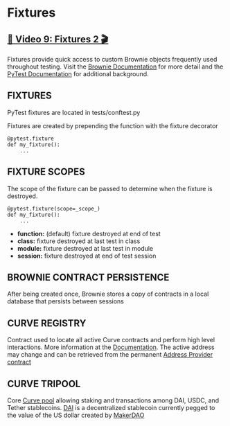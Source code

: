 # Fixtures

## [🎥 Video 9: Fixtures 2 🎬](https://youtu.be/fhPXJtQBF54)


Fixtures provide quick access to custom Brownie objects frequently used throughout testing.  Visit the [Brownie Documentation](https://eth-brownie.readthedocs.io/en/stable/tests-pytest-intro.html#fixtures) for more detail and the [PyTest Documentation]( https://docs.pytest.org/en/6.2.x/) for additional background.


## FIXTURES

PyTest fixtures are located in tests/conftest.py

Fixtures are created by prepending the function with the fixture decorator

	@pytest.fixture
	def my_fixture():
		...


## FIXTURE SCOPES
The scope of the fixture can be passed to determine when the fixture is destroyed.

	@pytest.fixture(scope=_scope_)
	def my_fixture():
		...

  * **function:** (default) fixture destroyed at end of test
  * **class:** fixture destroyed at last test in class
  * **module:** fixture destroyed at last test in module
  * **session:** fixture destroyed at end of test session


## BROWNIE CONTRACT PERSISTENCE
After being created once, Brownie stores a copy of contracts in a local database that persists between sessions


## CURVE REGISTRY
Contract used to locate all active Curve contracts and perform high level interactions.  More information at the [Documentation](https://curve.readthedocs.io/registry-overview.html).  The active address may change and can be retrieved from the permanent [Address Provider contract](https://etherscan.io/address/0x0000000022d53366457f9d5e68ec105046fc4383)


## CURVE TRIPOOL
Core [Curve pool](https://curve.fi/3pool) allowing staking and transactions among DAI, USDC, and Tether stablecoins.  [DAI](https://etherscan.io/token/0x6B175474E89094C44Da98b954EedeAC495271d0F) is a decentralized stablecoin currently pegged to the value of the US dollar created by [MakerDAO](https://makerdao.com/)
# 

